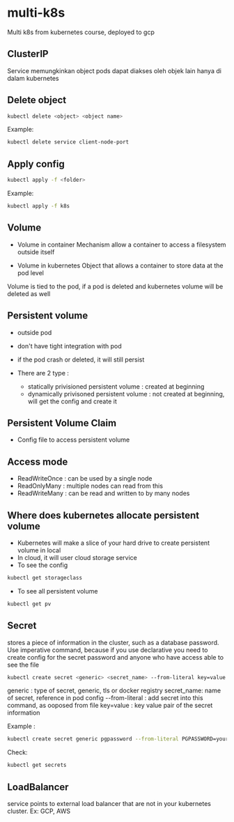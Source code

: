 # multi-k8s
Multi k8s from kubernetes course, deployed to gcp

## ClusterIP

Service memungkinkan object pods dapat diakses oleh objek lain hanya di dalam kubernetes

## Delete object

```sh
kubectl delete <object> <object name>
```

Example:
```sh
kubectl delete service client-node-port
```

## Apply config

```sh
kubectl apply -f <folder>
```

Example:
```sh
kubectl apply -f k8s
```

## Volume 

* Volume in container
Mechanism allow a container to access a filesystem outside itself

* Volume in kubernetes
Object that allows a container to store data at the pod level

Volume is tied to the pod, if a pod is deleted and kubernetes volume will be deleted as well


## Persistent volume
- outside pod
- don't have tight integration with pod
- if the pod crash or deleted, it will still persist
- There are 2 type :
    
    * statically privisioned persistent volume : created at beginning
    * dynamically privisoned persistent volume : not created at beginning, will get the config and create it

## Persistent Volume Claim
- Config file to access persistent volume

## Access mode
- ReadWriteOnce : can be used by a single node
- ReadOnlyMany : multiple nodes can read from this
- ReadWriteMany : can be read and written to by many nodes

## Where does kubernetes allocate persistent volume
- Kubernetes will make a slice of your hard drive to create persistent volume in local
- In cloud, it will user cloud storage service
- To see the config

```sh
kubectl get storageclass
```

- To see all persistent volume

```sh
kubectl get pv
```

## Secret
stores a piece of information in the cluster, such as a database password. Use imperative command, because if you use declarative you need to create config for the secret password and anyone who have access able to see the file

```sh
kubectl create secret <generic> <secret_name> --from-literal key=value
```

generic : type of secret, generic, tls or docker registry
secret_name: name of secret, reference in pod config
--from-literal : add secret into this command, as ooposed from file
key=value : key value pair of the secret information

Example : 
```sh
kubectl create secret generic pgpassword --from-literal PGPASSWORD=yourpassword
```

Check:
```sh
kubectl get secrets
```

## LoadBalancer

service points to external load balancer that are not in your kubernetes cluster. Ex: GCP, AWS